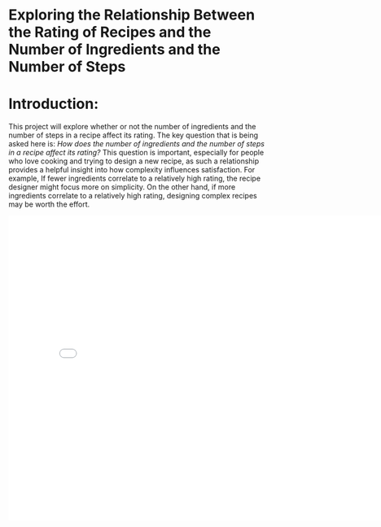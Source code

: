 # Exploring the Relationship Between the Rating of Recipes and the Number of Ingredients and the Number of Steps

# Introduction: <br>
This project will explore whether or not the number of ingredients and the number of steps in a recipe affect its rating. The key question that is being asked here is: *How does the number of ingredients and the number of steps in a recipe affect its rating?* This question is important, especially for people who love cooking and trying to design a new recipe, as such a relationship provides a helpful insight into how complexity influences satisfaction. For example, If fewer ingredients correlate to a relatively high rating, the recipe designer might focus more on simplicity. On the other hand, if more ingredients correlate to a relatively high rating, designing complex recipes may be worth the effort.

<iframe
  src="assets/ingredients_distribution.html"
  width="800"
  height="600"
  frameborder="0"
></iframe>
